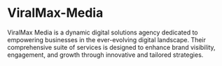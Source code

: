 # ViralMax-Media
ViralMax Media is a dynamic digital solutions agency dedicated to empowering businesses in the ever-evolving digital landscape. Their comprehensive suite of services is designed to enhance brand visibility, engagement, and growth through innovative and tailored strategies.
